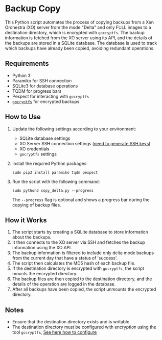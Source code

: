 # Backup Copy

This Python script automates the process of copying backups from a Xen Orchestra (XO) server from the mode "Delta" and only FULL images to a destination directory, which is encrypted with `gocryptfs`. The backup information is fetched from the XO server using its API, and the details of the backups are stored in a SQLite database. The database is used to track which backups have already been copied, avoiding redundant operations.

## Requirements

- Python 3
- Paramiko for SSH connection
- SQLite3 for database operations
- TQDM for progress bars
- Pexpect for interacting with `gocryptfs`
- [`gocryptfs`](https://github.com/rfjakob/gocryptfs/tree/master) for encrypted backups


## How to Use

1. Update the following settings according to your environment:

    - SQLite database settings
    - XO Server SSH connection settings ([need to generate SSH keys](ssh.md))
    - XO credentials
    - `gocryptfs` settings

2. Install the required Python packages:

    ```
    sudo pip3 install paramiko tqdm pexpect
    ```

3. Run the script with the following command:

    ```
    sudo python3 copy_delta.py --progress
    ```

    The `--progress` flag is optional and shows a progress bar during the copying of backup files.

## How it Works

1. The script starts by creating a SQLite database to store information about the backups.
2. It then connects to the XO server via SSH and fetches the backup information using the XO API.
3. The backup information is filtered to include only delta mode backups from the current day that have a status of 'success'.
4. The script then calculates the MD5 hash of each backup file.
5. If the destination directory is encrypted with `gocryptfs`, the script mounts the encrypted directory.
6. The backup files are then copied to the destination directory, and the details of the operation are logged in the database.
7. After all backups have been copied, the script unmounts the encrypted directory.

## Notes

- Ensure that the destination directory exists and is writable.
- The destination directory must be configured with encryption using the tool `gocryptfs`, [See here how to configure](gocryptfs.md)
